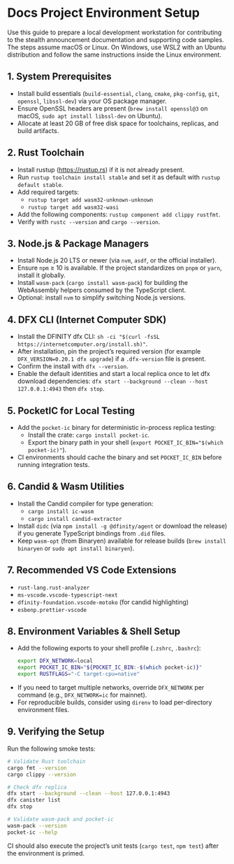 # Docs Project Environment Setup

Use this guide to prepare a local development workstation for contributing to the stealth announcement documentation and supporting code samples. The steps assume macOS or Linux. On Windows, use WSL2 with an Ubuntu distribution and follow the same instructions inside the Linux environment.

## 1. System Prerequisites

- Install build essentials (`build-essential`, `clang`, `cmake`, `pkg-config`, `git`, `openssl`, `libssl-dev`) via your OS package manager.
- Ensure OpenSSL headers are present (`brew install openssl@3` on macOS, `sudo apt install libssl-dev` on Ubuntu).
- Allocate at least 20 GB of free disk space for toolchains, replicas, and build artifacts.

## 2. Rust Toolchain

- Install rustup (https://rustup.rs) if it is not already present.
- Run `rustup toolchain install stable` and set it as default with `rustup default stable`.
- Add required targets:
  - `rustup target add wasm32-unknown-unknown`
  - `rustup target add wasm32-wasi`
- Add the following components: `rustup component add clippy rustfmt`.
- Verify with `rustc --version` and `cargo --version`.

## 3. Node.js & Package Managers

- Install Node.js 20 LTS or newer (via `nvm`, `asdf`, or the official installer).
- Ensure `npm` ≥ 10 is available. If the project standardizes on `pnpm` or `yarn`, install it globally.
- Install `wasm-pack` (`cargo install wasm-pack`) for building the WebAssembly helpers consumed by the TypeScript client.
- Optional: install `nvm` to simplify switching Node.js versions.

## 4. DFX CLI (Internet Computer SDK)

- Install the DFINITY dfx CLI: `sh -ci "$(curl -fsSL https://internetcomputer.org/install.sh)"`.
- After installation, pin the project’s required version (for example `DFX_VERSION=0.20.1 dfx upgrade`) if a `.dfx-version` file is present.
- Confirm the install with `dfx --version`.
- Enable the default identities and start a local replica once to let dfx download dependencies: `dfx start --background --clean --host 127.0.0.1:4943` then `dfx stop`.

## 5. PocketIC for Local Testing

- Add the `pocket-ic` binary for deterministic in-process replica testing:
  - Install the crate: `cargo install pocket-ic`.
  - Export the binary path in your shell (`export POCKET_IC_BIN="$(which pocket-ic)"`).
- CI environments should cache the binary and set `POCKET_IC_BIN` before running integration tests.

## 6. Candid & Wasm Utilities

- Install the Candid compiler for type generation:
  - `cargo install ic-wasm`
  - `cargo install candid-extractor`
- Install `didc` (via `npm install -g @dfinity/agent` or download the release) if you generate TypeScript bindings from `.did` files.
- Keep `wasm-opt` (from Binaryen) available for release builds (`brew install binaryen` or `sudo apt install binaryen`).

## 7. Recommended VS Code Extensions

- `rust-lang.rust-analyzer`
- `ms-vscode.vscode-typescript-next`
- `dfinity-foundation.vscode-motoko` (for candid highlighting)
- `esbenp.prettier-vscode`

## 8. Environment Variables & Shell Setup

- Add the following exports to your shell profile (`.zshrc`, `.bashrc`):
  ```bash
  export DFX_NETWORK=local
  export POCKET_IC_BIN="${POCKET_IC_BIN:-$(which pocket-ic)}"
  export RUSTFLAGS="-C target-cpu=native"
  ```
- If you need to target multiple networks, override `DFX_NETWORK` per command (e.g., `DFX_NETWORK=ic` for mainnet).
- For reproducible builds, consider using `direnv` to load per-directory environment files.

## 9. Verifying the Setup

Run the following smoke tests:

```bash
# Validate Rust toolchain
cargo fmt --version
cargo clippy --version

# Check dfx replica
dfx start --background --clean --host 127.0.0.1:4943
dfx canister list
dfx stop

# Validate wasm-pack and pocket-ic
wasm-pack --version
pocket-ic --help
```

CI should also execute the project’s unit tests (`cargo test`, `npm test`) after the environment is primed.

